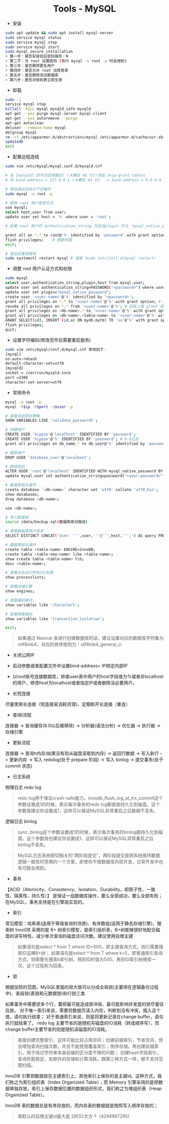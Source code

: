<div align="center">

# Tools - MySQL

</div>

- 安装

```bash
sudo apt update && sudo apt install mysql-server
sudo service mysql status
sudo service mysql stop
sudo service mysql start
sudo mysql_secure_installation
> 第一步：是否安装验证密码插件：N
> 第二不：为 root 设置密码 (执行 mysql -u root -p 时会用到)
> 第三步：是否删除匿名用户
> 第四步：是否允许 root 远程登录
> 第五步：是否删除测试数据库
> 第六步：是否对授权表立即生效
```

- 卸载

```bash
sudo -i
service mysql stop
killall -KILL mysql mysqld_safe mysqld
apt-get --yes purge mysql-server mysql-client
apt-get --yes autoremove --purge
apt-get autoclean
deluser --remove-home mysql
delgroup mysql
rm -rf /etc/apparmor.d/abstractions/mysql /etc/apparmor.d/cache/usr.sbin.mysqld /etc/mysql /var/lib/mysql /var/log/mysql* /var/log/upstart/mysql.log* /var/run/mysqld
updatedb
exit
```

- 配置远程连结

```bash
sudo vim /etc/mysql/mysql.conf.d/mysqld.cnf

# 在 [mysqld] 的节点区域最后( (大概在 40 行))添加 skip-grant-tables
# 将 bind-address = 127.0.0.1 (大概在 43 行)  -> bind-address = 0.0.0.0

# 保存退出后执行下述操作
sudo mysql -u root -p

# 修改 root 用户登录方式
use mysql;
select host,user from user;
update user set host = '%' where user = 'root';

# 如果 root 用户的 authentication_string 为空且plugin 不为 'mysql_native_password' 则需要修改该用户的认证方式

grant all on *.* to root@'%' identified by 'password' with grant option;
flush privileges;    # 刷新权限
exit;

# 退出后重启服务
sudo systemctl restart mysql # 或者（sudo /etc/init.d/mysql restart）
```

- 调整 root 用户认证方式和权限

```bash
sudo mysql
select user,authentication_string,plugin,host from mysql.user;
update user set authentication_string=PASSWORD("<password>") where user='root';
update user set plugin="mysql_native_password";
create user '<user-name>'@'%' identified by '<password>';
grant all privileges on *.* to '<user-name>'@'%' with grant option; # 全局权限
revoke all privileges on *.* from '<user-name>'@'%'; # 回收上面 grant 语句赋予的权限
grant all privileges on <db-name>.* to '<user-name>'@'%' with grant option; # db 权限
grant all privileges on <db-name>.<table-name> to '<user-name>'@'%' with grant option; # 表权限
GRANT SELECT(id), INSERT (id,a) ON mydb.mytbl TO 'ua'@'%' with grant option; # 列权限
flush privileges;
quit;
```

-  设置字符编码(修改完毕后需要重启服务)

```bash
sudo vim /etc/mysql/conf.d/mysql.cnf 修改如下：
[mysql]
no-auto-rehash
default-character-set=utf8
[mysqld]
socket = /var/run/mysqld.sock
port =3306
character-set-server=utf8
```

- 常用命令

```bash
mysql -u root -p
mysql -h$ip -P$port -u$user -p

# 查看当前密码策略
SHOW VARIABLES LIKE 'validate_password%';

# 创建用户
CREATE USER 'hippie'@'localhost' IDENTIFIED BY 'password';
CREATE USER 'hippie'@'%' IDENTIFIED BY 'password'; # 8.0之后
grant all privileges on db_name.* to db_user@'%' identified by 'password'; # 8.0之前

# 删除用户
DROP USER 'database_user'@'localhost';

# 修改密码
ALTER USER 'root'@'localhost' IDENTIFIED WITH mysql_native_password BY '<your-password>'; # 8.0之后
update mysql.user set authentication_string=password("<your-password>") where user="root"; # 8.0之前

# 数据库相关操作
create database `<db-name>` character set 'utf8' collate 'utf8_bin';
show databases;
drop database <db-name>;

use <db-name>;

# 导入数据库
source /data/backup.sql(数据库绝对路径)

# 查看数据库用户信息
SELECT DISTINCT CONCAT('User: ''',user,'''@''',host,''';') AS query FROM mysql.user;

# 数据表相关操作
create table <table-name> ENGINE=InnoDB;
create table <table-new-name> like <table-name>;
show create table <table-name> t\G;
desc <table-name>;

# 查看正在运行的执行i列表
show processlists;

# 查看存储引擎
show engines;

# 查看编码格式
show variables like 'character%';

# 查看隔离级别
show variables like 'transaction_isolation';

exit; 
```

> 如果通过 Navicat 来进行创建数据库的话，建议设置对应的数据库字符集为 mtf8mb4，对应的排序规则为：utf8mb4_general_ci

- 关闭公网IP
 - 启动参数或者配置文件中设置bind-address= IP绑定内部IP
 - 以root账号连接数据库，排查user表中用户的host字段值为%或者非localhost的用户，修改host为localhost或者指定IP或者删除没必要用户。

- 长短连接

尽量使用长连接（短连接易消耗资源)，定期断开长连接（重连）

- 查询l流程

连接器 -> 查询缓存(8.0以后被移除) -> 分析器(语法分析) -> 优化器 -> 执行器 -> 存储引擎

- 更新流程

连接器 -> 查询h内存(如果没有则从磁盘读取到内存) -> 返回行数据 -> 写入新行 -> 更新内存 -> 写入 redolog(处于 prepare 阶段) -> 写入 binlog -> 提交事务(处于 commit 状态)

- 日志系统

 物理日志 redo log
>redo log用于保证crash-safe能力。innodb_flush_log_at_trx_commit这个参数设置成1的时候，表示每次事务的redo log都直接持久化到磁盘。这个参数我建议你设置成1，这样可以保证MySQL异常重启之后数据不丢失。

逻辑日志 binlog
> sync_binlog这个参数设置成1的时候，表示每次事务的binlog都持久化到磁盘。这个参数我也建议你设置成1，这样可以保证MySQL异常重启之后binlog不丢失。

> MySQL日志系统密切相关的“两阶段提交”。两阶段提交是跨系统维持数据逻辑一致性时常用的一个方案，即使你不做数据库内核开发，日常开发中也有可能会用到。

- 事务

【ACID（Atomicity、Consistency、Isolation、Durability，即原子性、一致性、隔离性、持久性）】 是保证一组数据库操作，要么全部成功，要么全部失败；在MySQL，事务支持是在引擎层实现的。

- 索引

常见模型：哈希表(适用于等值查询的场景)、有序数组(适用于静态存储引擎)、搜索树
InnoDB 采用的是 B+ 树索引模型，是索引组织表，B+树能够很好地配合磁盘的读写特性，减少单次查询的磁盘访问次数。建议使用自增主键

> 如果语句是select * from T where ID=500，即主键查询方式，则只需要搜索ID这棵B+树；
如果语句是select * from T where k=5，即普通索引查询方式，则需要先搜索k索引树，得到ID的值为500，再到ID索引树搜索一次。这个过程称为回表。

- 锁

根据加锁的范围，MySQL里面的锁大致可以分成全局锁(主要用在逻辑备份过程中)、表级锁(表锁和元数据锁)和行锁三类

如果事务中需要锁多个行，要把最可能造成锁冲突、最可能影响并发度的锁尽量往后放。
对于唯一索引来说，需要将数据页读入内存，判断到没有冲突，插入这个值，语句执行结束；
对于普通索引来说，则是将更新记录在change buffer，语句执行就结束了。
redo log 主要节省的是随机写磁盘的IO消耗（转成顺序写），而change buffer主要节省的则是随机读磁盘的IO消耗。

> 直接创建完整索引，这样可能比较占用空间；创建前缀索引，节省空间，但会增加查询扫描次数，并且不能使用覆盖索引；倒序存储，再创建前缀索引，用于绕过字符串本身前缀的区分度不够的问题；
创建hash字段索引，查询性能稳定，有额外的存储和计算消耗，跟第三种方式一样，都不支持范围扫描。

InnoDB 引擎把数据放在主键索引上，其他索引上保存的是主键id。这种方式，我们称之为索引组织表（Index Organizied Table）；而 Memory 引擎采用的是把数据单独存放，索引上保存数据位置的数据组织形式，我们称之为堆组织表（Heap Organizied Table）。

InnoDB 表的数据总是有序存放的，而内存表的数据就是按照写入顺序存放的；

> 表默认的自增主键id最大是 2的32次方-1（4294967295)

